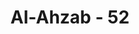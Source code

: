 ---
title: "Al-Ahzab - 52"
no: 52
arabic_no: ٥٢
ayah: لَا يَحِلُّ لَكَ النِّسَاۤءُ مِنْۢ بَعْدُ وَلَآ اَنْ تَبَدَّلَ بِهِنَّ مِنْ اَزْوَاجٍ وَّلَوْ اَعْجَبَكَ حُسْنُهُنَّ اِلَّا مَا مَلَكَتْ يَمِيْنُكَۗ وَكَانَ اللّٰهُ عَلٰى كُلِّ شَيْءٍ رَّقِيْبًا ࣖ 
translation: "Tidak halal bagimu (Muhammad) menikahi perempuan-perempuan (lain) setelah itu, dan tidak boleh (pula) mengganti mereka dengan istri-istri (yang lain), meskipun kecantikannya menarik hatimu kecuali perempuan-perempuan (hamba sahaya) yang engkau miliki. Dan Allah Maha Mengawasi segala sesuatu."
tafsir: "Allah tidak membolehkan Nabi saw untuk menikahi perempuan-perempuan lain setelah ayat ini turun. Allah juga melarang untuk mengganti mereka dengan istri-istri yang lain, meskipun kecantikannya menarik perhatian Nabi saw, kecuali perempuan-perempuan hamba sahaya yang diperoleh dari peperangan atau yang dihadiahkan kepada beliau.\n\nAbu Dawud dan al-Baihaqi meriwayatkan dari Anas bin Malik bahwa dia berkata, \"Setelah Allah menyuruh memilih kepada istri-istri Nabi., lalu mereka memilih supaya tetap berada di bawah naungan rumah tangga Nabi, maka Allah Taala pun membatasi Nabi untuk menambah istri-istrinya yang sembilan orang itu dengan tidak nikah lagi.\" Dan Allah adalah Maha Mengawasi segala sesuatu.\n\nAllah mengizinkan Nabi Muhammad beristri lebih dari empat mengandung hikmah yang sangat tinggi karena pernikahan itu ditentukan oleh Allah Yang Maha Mengetahui dan Mahabijaksana. Di antara hikmah itu ialah:\n\n1.Menyampaikan hukum khusus kaum wanita yang tidak diketahui kecuali oleh suami istri. Jika istri banyak, maka banyak pula hukum tentang perempuan yang dapat diperoleh. Diterima atau tidaknya riwayat yang berasal dari mereka sangat terpengaruh oleh banyaknya riwayat.\n\n2.Kebutuhan terhadap pendukung yang kuat bagi dakwah pada permulaan Islam. Hubungan besan dan perkawinan secara tradisi pasti saling mendukung dan menolong.\n\n3.Setiap orang Islam pasti ingin menjalin hubungan keluarga dengan Nabi saw, agar bebas masuk ke rumah Nabi saw. Bahkan, setiap muslim ingin dapat melayani Nabi.\n\n4.Nabi saw membalas jasa orang yang membelanya dalam perjuangan Islam. Balasan yang sangat berharga adalah besanan dan menikahi keluarganya, seperti perkawinan Nabi dengan 'aisyah binti Abu Bakar dan Hafshah binti 'Umar.\n\n5.Menghapus tradisi jahiliah dengan hukum yang lebih bermanfaat, seperti pernikahannya dengan Zainab. Sebetulnya Nabi tidak menginginkannya karena takut pada celaan orang, namun hal ini berguna untuk mempertahankan nasab dan kerabat.\n\n6.Nabi mampu berbuat adil dan memberikan bimbingan kepada keluarganya, yang tidak dimiliki oleh orang lain."
---
